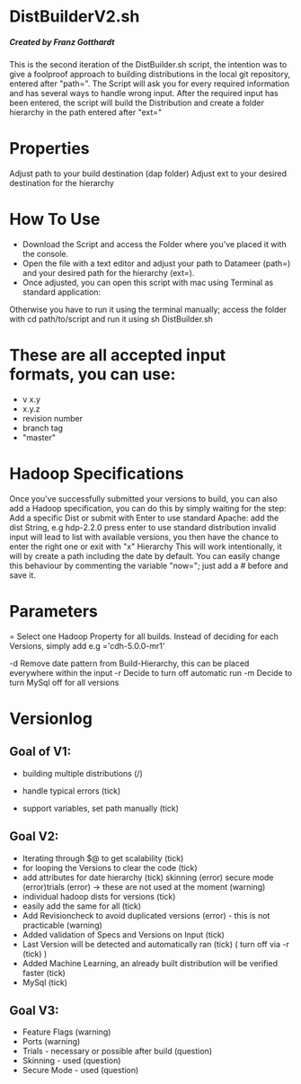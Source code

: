 # DistBuilderV2.sh
##### Created by Franz Gotthardt

This is the second iteration of the DistBuilder.sh script, the intention was to give a foolproof approach to building distributions in the local git repository, entered after "path=".
The Script will ask you for every required information and has several ways to handle wrong input.
After the required input has been entered, the script will build the Distribution and create a folder hierarchy in the path entered after "ext="

# Properties

Adjust path to your build destination (dap folder)
Adjust ext to your desired destination for the hierarchy
 
# How To Use

* Download the Script and access the Folder where you've placed it with the console. 
* Open the file with a text editor and adjust your path to Datameer (path=) and your desired path for the hierarchy (ext=).
* Once adjusted, you can open this script with mac using Terminal as standard application:
 
Otherwise you have to run it using the terminal manually; access the folder with cd path/to/script and run it using sh DistBuilder.sh

# These are all accepted input formats, you can use:

* v x.y
* x.y.z
* revision number
* branch tag
* "master"

# Hadoop Specifications
Once you've successfully submitted your versions to build, you can also add a Hadoop specification, you can do this by simply waiting for the step:
Add a specific Dist or submit with Enter to use standard Apache:
add the dist String, e.g hdp-2.2.0
press enter to use standard distribution
invalid input will lead to list with available versions, you then have the chance to enter the right one or exit with "x"
Hierarchy
This will work intentionally, it will by create a path including the date by default. You can easily change this behaviour by commenting the variable "now="; just add a # before and save it.

 
# Parameters
 
=
Select one Hadoop Property for all builds. Instead of deciding for each Versions, simply add e.g ='cdh-5.0.0-mr1'

-d
Remove date pattern from Build-Hierarchy, this can be placed everywhere within the input
-r
Decide to turn off automatic run
-m
Decide to turn MySql off for all versions
 
# Versionlog
## Goal of V1:

* building multiple distributions (/)
+ handle typical errors (tick)
* support variables, set path manually (tick)
 
## Goal V2:

+ Iterating through $@ to get scalability (tick)
+ for looping the Versions to clear the code (tick)
+ add attributes for date hierarchy (tick) skinning (error) secure mode (error)trials (error) -> these are not used at the moment (warning)
+ individual hadoop dists for versions (tick)
+ easily add the same for all (tick)
+ Add Revisioncheck to avoid duplicated versions (error) - this is not practicable (warning)
+ Added validation of Specs and Versions on Input (tick)
+ Last Version will be detected and automatically ran (tick) ( turn off via -r (tick) )
+ Added Machine Learning, an already built distribution will be verified faster (tick)
+ MySql (tick)

## Goal V3: 

* Feature Flags (warning)
* Ports (warning)
* Trials - necessary or possible after build (question)
* Skinning - used (question)
* Secure Mode - used (question)
